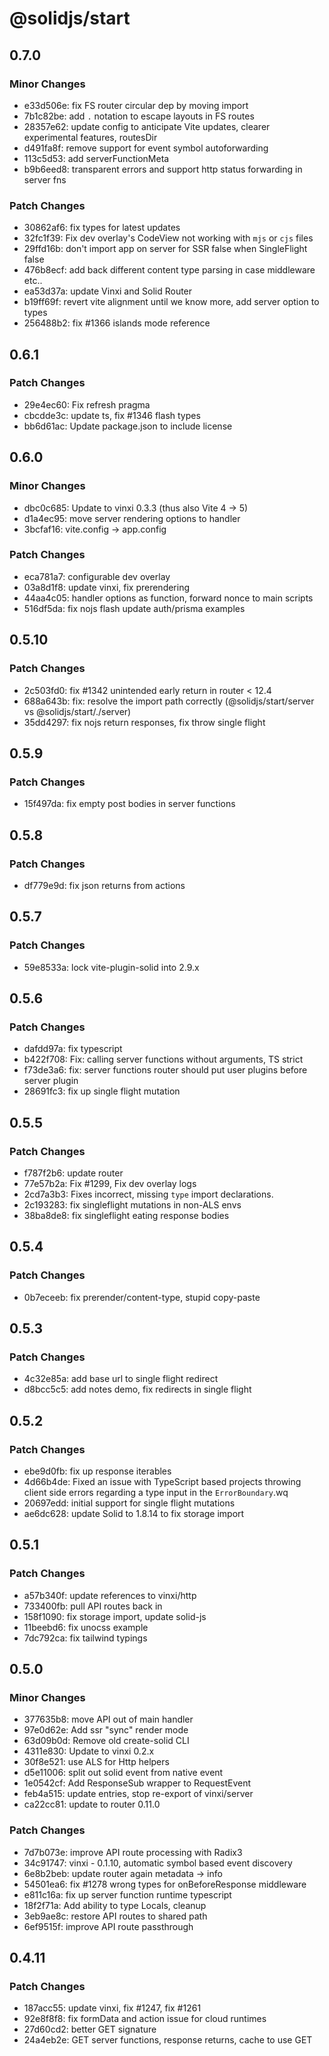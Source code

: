 # @solidjs/start

## 0.7.0

### Minor Changes

- e33d506e: fix FS router circular dep by moving import
- 7b1c82be: add `.` notation to escape layouts in FS routes
- 28357e62: update config to anticipate Vite updates, clearer experimental features, routesDir
- d491fa8f: remove support for event symbol autoforwarding
- 113c5d53: add serverFunctionMeta
- b9b6eed8: transparent errors and support http status forwarding in server fns

### Patch Changes

- 30862af6: fix types for latest updates
- 32fc1f39: Fix dev overlay's CodeView not working with `mjs` or `cjs` files
- 29ffd16b: don't import app on server for SSR false when SingleFlight false
- 476b8ecf: add back different content type parsing in case middleware etc..
- ea53d37a: update Vinxi and Solid Router
- b19ff69f: revert vite alignment until we know more, add server option to types
- 256488b2: fix #1366 islands mode reference

## 0.6.1

### Patch Changes

- 29e4ec60: Fix refresh pragma
- cbcdde3c: update ts, fix #1346 flash types
- bb6d61ac: Update package.json to include license

## 0.6.0

### Minor Changes

- dbc0c685: Update to vinxi 0.3.3 (thus also Vite 4 -> 5)
- d1a4ec95: move server rendering options to handler
- 3bcfaf16: vite.config -> app.config

### Patch Changes

- eca781a7: configurable dev overlay
- 03a8d1f8: update vinxi, fix prerendering
- 44aa4c05: handler options as function, forward nonce to main scripts
- 516df5da: fix nojs flash update auth/prisma examples

## 0.5.10

### Patch Changes

- 2c503fd0: fix #1342 unintended early return in router < 12.4
- 688a643b: fix: resolve the import path correctly (@solidjs/start/server vs @solidjs/start/./server)
- 35dd4297: fix nojs return responses, fix throw single flight

## 0.5.9

### Patch Changes

- 15f497da: fix empty post bodies in server functions

## 0.5.8

### Patch Changes

- df779e9d: fix json returns from actions

## 0.5.7

### Patch Changes

- 59e8533a: lock vite-plugin-solid into 2.9.x

## 0.5.6

### Patch Changes

- dafdd97a: fix typescript
- b422f708: Fix: calling server functions without arguments, TS strict
- f73de3a6: fix: server functions router should put user plugins before server plugin
- 28691fc3: fix up single flight mutation

## 0.5.5

### Patch Changes

- f787f2b6: update router
- 77e57b2a: Fix #1299, Fix dev overlay logs
- 2cd7a3b3: Fixes incorrect, missing `type` import declarations.
- 2c193283: fix singleflight mutations in non-ALS envs
- 38ba8de8: fix singleflight eating response bodies

## 0.5.4

### Patch Changes

- 0b7eceeb: fix prerender/content-type, stupid copy-paste

## 0.5.3

### Patch Changes

- 4c32e85a: add base url to single flight redirect
- d8bcc5c5: add notes demo, fix redirects in single flight

## 0.5.2

### Patch Changes

- ebe9d0fb: fix up response iterables
- 4d66b4de: Fixed an issue with TypeScript based projects throwing client side errors regarding a type input in the `ErrorBoundary`.wq
- 20697edd: initial support for single flight mutations
- ae6dc628: update Solid to 1.8.14 to fix storage import

## 0.5.1

### Patch Changes

- a57b340f: update references to vinxi/http
- 733400fb: pull API routes back in
- 158f1090: fix storage import, update solid-js
- 11beebd6: fix unocss example
- 7dc792ca: fix tailwind typings

## 0.5.0

### Minor Changes

- 377635b8: move API out of main handler
- 97e0d62e: Add ssr "sync" render mode
- 63d09b0d: Remove old create-solid CLI
- 4311e830: Update to vinxi 0.2.x
- 30f8e521: use ALS for Http helpers
- d5e11006: split out solid event from native event
- 1e0542cf: Add ResponseSub wrapper to RequestEvent
- feb4a515: update entries, stop re-export of vinxi/server
- ca22cc81: update to router 0.11.0

### Patch Changes

- 7d7b073e: improve API route processing with Radix3
- 34c91747: vinxi - 0.1.10, automatic symbol based event discovery
- 6e8b2beb: update router again metadata -> info
- 54501ea6: fix #1278 wrong types for onBeforeResponse middleware
- e811c16a: fix up server function runtime typescript
- 18f2f71a: Add ability to type Locals, cleanup
- 3eb9ae8c: restore API routes to shared path
- 6ef9515f: improve API route passthrough

## 0.4.11

### Patch Changes

- 187acc55: update vinxi, fix #1247, fix #1261
- 92e8f8f8: fix formData and action issue for cloud runtimes
- 27d60cd2: better GET signature
- 24a4eb2e: GET server functions, response returns, cache to use GET
